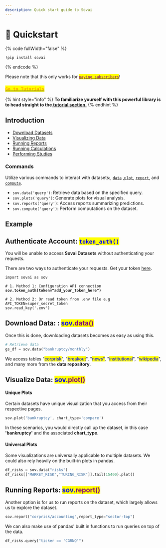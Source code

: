 ```yaml
---
description: Quick start guide to Sovai
---
```


# 🚀 Quickstart

{% code fullWidth="false" %}
```bash
!pip install sovai
```
{% endcode %}

Please note that this only works for [<mark style="color:purple;">`paying subscribers`</mark>](https://sov.ai/home)!

### [<mark style="color:orange;">`Go to Tutorials`</mark>](tutorials.md)

{% hint style="info" %}
**To familiarize yourself with this powerful library is to head straight to the**[ **tutorial section.**](tutorials.md)
{% endhint %}

## Introduction

* [Download Datasets](quickstart.md#download-datasets)
* [Visualizing Data](quickstart.md#visualizing-data)
* [Running Reports](quickstart.md#running-reports)
* [Running Calculations](quickstart.md#running-calculations)
* [Performing Studies](quickstart.md#performing-studies)

### Commands

Utilize various commands to interact with datasets:, [`data`](quickstart.md#download-datasets) ,[`plot`](quickstart.md#visualizing-data), [`report`](quickstart.md#running-reports), and [`compute`](quickstart.md#running-calculations).

* `sov.data('query')`: Retrieve data based on the specified query.
* `sov.plots('query')`: Generate plots for visual analysis.
* `sov.reports('query')`: Access reports summarizing predictions.
* `sov.compute('query')`: Perform computations on the dataset.

## Example

## Authenticate Account: <mark style="color:blue;">`token_auth()`</mark>

You will be unable to access **Sovai Datasets** without authenticating your requests.

There are two ways to authenticate your requests. Get your token [here](https://sov.ai/home).

<pre class="language-python"><code class="lang-python">import sovai as sov

# 1. Method 1: Configuration API connection
<strong>sov.token_auth(token="add_your_token_here")
</strong>
# 2. Method 2: Or read token from .env file e.g API_TOKEN=super_secret_token
sov.read_key('.env')
</code></pre>

## Download Data: : <mark style="color:blue;">sov.</mark><mark style="color:purple;">data()</mark>

Once this is done, downloading datasets becomes as easy as using this.

```python
# Retrieve data
gs_df = sov.data("bankruptcy/monthly")
```

We access tables "<mark style="color:blue;">corprisk</mark>", "<mark style="color:blue;">breakout</mark>", "<mark style="color:blue;">news"</mark>, "<mark style="color:blue;">institutional</mark>", "<mark style="color:blue;">wikipedia</mark>", and many more from the **data repository**.

## Visualize Data: <mark style="color:blue;">sov.</mark><mark style="color:purple;">plot()</mark>

#### Unique Plots

Certain datasets have unique visualization that you access from their respective pages.

```python
sov.plot('bankruptcy', chart_type='compare')
```

In these scenarios, you would directly call up the dataset, in this case **'bankruptcy'** and the associated **chart\_type.**

#### Universal Plots

Some visualizations are universally applicable to multiple datasets. We could also rely heavily on the built-in plots in pandas.

```python
df_risks = sov.data("risks")
df_risks[["MARKET_RISK","TURING_RISK"]].tail(15400).plot()
```

## Running Reports: <mark style="color:blue;">sov.</mark><mark style="color:purple;">report()</mark>

Another option is for us to run reports on the dataset, which largely allows us to explore the dataset.

```python
sov.report("corprisk/accounting",report_type="sector-top")
```

We can also make use of pandas' built in functions to run queries on top of the data.

```python
df_risks.query("ticker == 'CGRNQ'")
```

